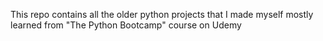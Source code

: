 This repo contains all the older python projects that I made myself mostly learned from "The Python Bootcamp" course on Udemy
